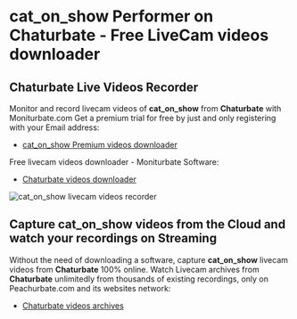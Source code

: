 # cat_on_show Performer on Chaturbate - Free LiveCam videos downloader

## Chaturbate Live Videos Recorder

Monitor and record livecam videos of **cat_on_show** from **Chaturbate** with Moniturbate.com
Get a premium trial for free by just and only registering with your Email address:
* [cat_on_show Premium videos downloader](https://moniturbate.com/request-demo-licence-key.html)

Free livecam videos downloader - Moniturbate Software:
* [Chaturbate videos downloader](https://moniturbate.com/moniturbate-download-software.html)

![cat_on_show livecam videos recorder](https://peachurnet.com/templates/moniturbate-software.png)


## Capture cat_on_show videos from the Cloud and watch your recordings on Streaming

Without the need of downloading a software, capture **cat_on_show** livecam videos from **Chaturbate** 100% online.
Watch Livecam archives from **Chaturbate** unlimitedly from thousands of existing recordings, only on Peachurbate.com and its websites network:
* [Chaturbate videos archives](https://peachurnet.com/)